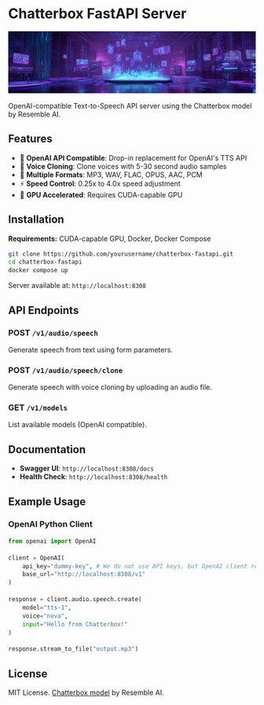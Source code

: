 # Chatterbox FastAPI Server

![Banner](banner.png)

OpenAI-compatible Text-to-Speech API server using the Chatterbox model by Resemble AI.

## Features

- 🎯 **OpenAI API Compatible**: Drop-in replacement for OpenAI's TTS API
- 🎤 **Voice Cloning**: Clone voices with 5-30 second audio samples  
- 🎵 **Multiple Formats**: MP3, WAV, FLAC, OPUS, AAC, PCM
- ⚡ **Speed Control**: 0.25x to 4.0x speed adjustment
- 🚀 **GPU Accelerated**: Requires CUDA-capable GPU

## Installation

**Requirements:** CUDA-capable GPU, Docker, Docker Compose

```bash
git clone https://github.com/yourusername/chatterbox-fastapi.git
cd chatterbox-fastapi
docker compose up
```

Server available at: `http://localhost:8308`

## API Endpoints

### POST `/v1/audio/speech`
Generate speech from text using form parameters.

### POST `/v1/audio/speech/clone` 
Generate speech with voice cloning by uploading an audio file.

### GET `/v1/models`
List available models (OpenAI compatible).

## Documentation

- **Swagger UI**: `http://localhost:8308/docs`
- **Health Check**: `http://localhost:8308/health`

## Example Usage

### OpenAI Python Client

```python
from openai import OpenAI

client = OpenAI(
    api_key="dummy-key", # We do not use API keys, but OpenAI client requires it.
    base_url="http://localhost:8308/v1"
)

response = client.audio.speech.create(
    model="tts-1",
    voice="nova",
    input="Hello from Chatterbox!"
)

response.stream_to_file("output.mp3")
```

## License

MIT License. [Chatterbox model](https://huggingface.co/ResembleAI/chatterbox) by Resemble AI.